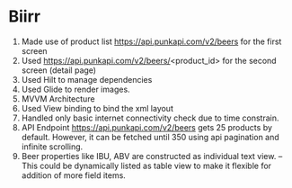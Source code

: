 # Biirr

1.	Made use of product list https://api.punkapi.com/v2/beers for the first screen
2.	Used https://api.punkapi.com/v2/beers/<product_id> for the second screen (detail page)
3.	Used Hilt to manage dependencies
4.	Used Glide to render images.
5.	MVVM Architecture
6.	Used View binding to bind the xml layout
7.	Handled only basic internet connectivity check due to time constrain.  
8.	API Endpoint https://api.punkapi.com/v2/beers gets 25 products by default. However, it can be fetched until 350 using api pagination and infinite scrolling.
9.	Beer properties like IBU, ABV are constructed as individual text view. – This could be dynamically listed as table view to make it flexible for addition of more field items.
